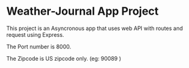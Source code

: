 # Weather-Journal App Project

This project is an Asyncronous app that uses web API with routes and request using Express.

The Port number is 8000.

The Zipcode is US zipcode only. (eg: 90089 )

